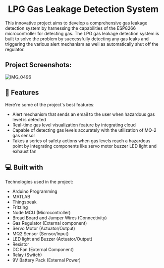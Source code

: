 <h1 align="center" id="title">LPG Gas Leakage Detection System</h1>

<p id="description">This innovative project aims to develop a comprehensive gas leakage detection system by harnessing the capabilities of the ESP8266 microcontroller for detecting gas. The LPG gas leakage detection system is built to solve the problem by successfully detecting any gas leaks and triggering the various alert mechanism as well as automatically shut off the regulator.</p>

<h2>Project Screenshots:</h2>


![IMG_0496](https://github.com/user-attachments/assets/36d73cba-4910-43a4-9427-b16af828794d)

  
  
<h2>🧐 Features</h2>

Here're some of the project's best features:

*   Alert mechanism that sends an email to the user when hazardous gas level is detected
*   Real-time gas level visualization feature by integrating cloud
*   Capable of detecting gas levels accurately with the utilization of MQ-2 gas sensor
*   Takes a series of safety actions when gas levels reach a hazardous point by integrating components like servo motor buzzer LED light and exhaust fan


  
<h2>💻 Built with</h2>


Technologies used in the project:

*   Arduino Programming
*   MATLAB
*   Thingspeak
*   Fritzing
*   Node MCU (Microcontroller)
*   Bread Board and Jumper Wires (Connectivity)
*   Gas Regulator (External component)
*   Servo Motor (Actuator/Output)
*   MQ2 Sensor (Sensor/Input)
*   LED light and Buzzer (Actuator/Output)
*   Resistor
*   DC Fan (External Component)
*   Relay (Switch)
*   9V Battery Pack (External Power)
